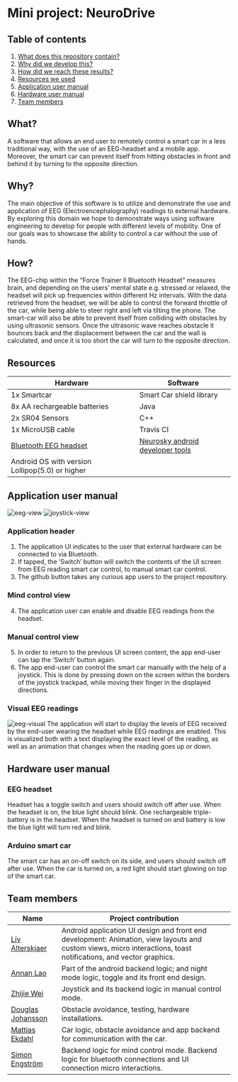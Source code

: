 # Mini project: NeuroDrive
## Table of contents
1. [What does this repository contain?](#what)
2. [Why did we develop this?](#why)
3. [How did we reach these results?](#how)
4. [Resources we used](#resources)
5. [Application user manual](#application-user-manual)
6. [Hardware user manual](#hardware-user-manual)
7. [Team members](#team-members)
## What?
A software that allows an end user to remotely control a smart car in a less traditional way, with the use of an EEG-headset and a mobile app. Moreover, the smart car can prevent itself from hitting obstacles in front and behind it by turning to the opposite direction.
## Why?
The main objective of this software is to utilize and demonstrate the use and application of EEG (Electroencephalography) readings to external hardware. By exploring this domain we hope to demonstrate ways using software engineering to develop for people with different levels of mobility. One of our goals was to showcase the ability to control a car without the use of hands.
## How?
The EEG-chip within the “Force Trainer II Bluetooth Headset” measures brain, and depending on the users’ mental state e.g. stressed or relaxed, the headset will pick up frequencies within different Hz intervals. With the data retrieved from the headset, we will be able to control the forward throttle of the car, while being able to steer right and left via tilting the phone.
The smart-car will also be able to prevent itself from colliding with obstacles by using ultrasonic sensors. Once the ultrasonic wave reaches obstacle it bounces back and the displacement between the car and the wall is calculated, and once it is too short the car will turn to the opposite direction.
## Resources
| Hardware | Software |
| --- | --- |
| 1x Smartcar | Smart Car shield library |
| 8x AA rechargeable batteries | Java |
| 2x SR04 Sensors | C++ |
| 1x MicroUSB cable | Travis CI |
| [Bluetooth EEG headset](https://estore.nu/sv/star-wars/5028-star-wars-force-trainer-ii-8001444158953.html?SubmitCurrency=1&id_currency=1&gclid=EAIaIQobChMIoN7K4YrC6AIV2OeaCh3drQbnEAQYASABEgJZZfD_BwE) | [Neurosky android developer tools](https://store.neurosky.com/products/android-developer-tools-4) |
| Android OS with version Lollipop(5.0) or higher | |
## Application user manual
![eeg-view](https://github.com/DIT112-V20/group-08/blob/documentation/readme-images/eeg-view.png)
![joystick-view](https://github.com/DIT112-V20/group-08/blob/documentation/readme-images/joystick-view.png)
### Application header
1. The application UI indicates to the user that external hardware can be connected to via Bluetooth.
2. If tapped, the ‘Switch’ button will switch the contents of the UI screen from EEG reading smart car control, to manual smart car control.
3. The github button takes any curious app users to the project repository.
### Mind control view
4. The application user can enable and disable EEG readings from the headset.
### Manual control view
5. In order to return to the previous UI screen content, the app end-user can tap the ‘Switch’ button again.
6. The app end-user can control the smart car manually with the help of a joystick. This is done by pressing down on the screen within the borders of the joystick trackpad, while moving their finger in the displayed directions.
### Visual EEG readings
![eeg-visual](https://github.com/DIT112-V20/group-08/blob/documentation/readme-images/eeganimation.gif)
The application will start to display the levels of EEG received by the end-user wearing the headset while EEG readings are enabled. This is visualized both with a text displaying the exact level of the reading, as well as an animation that changes when the reading goes up or down.
## Hardware user manual
### EEG headset
Headset has a toggle switch and users should switch off after use. When the headset is on, the blue light should blink. One rechargeable triple-battery is in the headset. When the headset is turned on and battery is low the blue light will turn red and blink.
### Arduino smart car
The smart car has an on-off switch on its side, and users should switch off after use. When the car is turned on, a red light should start glowing on top of the smart car.
## Team members
| Name | Project contribution |
| --- | --- |
| [Liv Alterskjaer](https://github.com/liivmarii) | Android application UI design and front end development: Animation, view layouts and custom views, micro interactions, toast notifications, and vector graphics. |
| [Annan Lao](https://github.com/AnnanLao) | Part of the android backend logic; and night mode logic, toggle and its front end design. |
| [Zhijie Wei](https://github.com/ZJW-92) | Joystick and its backend logic in manual control mode. |
| [Douglas Johansson](https://github.com/dojodj) | Obstacle avoidance, testing, hardware installations. |
| [Mattias Ekdahl](https://github.com/matekd) | Car logic, obstacle avoidance and app backend for communication with the car. |
| [Simon Engström](https://github.com/Simonster1999) | Backend logic for mind control mode. Backend logic for bluetooth connections and UI connection micro interactions. |
